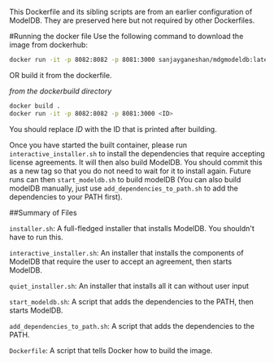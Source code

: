 This Dockerfile and its sibling scripts are from an earlier configuration of ModelDB. They are preserved here but not required by other Dockerfiles.

#Running the docker file
Use the following command to download the image from dockerhub:
```bash
docker run -it -p 8082:8082 -p 8081:3000 sanjayganeshan/mdgmodeldb:latest
```

OR build it from the dockerfile. 

*from the dockerbuild directory*

```bash
docker build .
docker run -it -p 8082:8082 -p 8081:3000 <ID>
```

You should replace *ID* with the ID that is printed after building.

Once you have started the built container, please run `interactive_installer.sh` to install the dependencies that require
accepting license agreements. It will then also build ModelDB. You should commit this as a new tag so that you do not need to wait for
it to install again. Future runs can then `start_modeldb.sh` to build modelDB (You can also build modelDB manually, just use `add_dependencies_to_path.sh`
to add the dependencies to your PATH first).

##Summary of Files

`installer.sh`: A full-fledged installer that installs ModelDB. You shouldn't have to run this.

`interactive_installer.sh`: An installer that installs the components of ModelDB that require the user to accept an agreement,
then starts ModelDB.

`quiet_installer.sh`: An installer that installs all it can without user input

`start_modeldb.sh`: A script that adds the dependencies to the PATH, then starts ModelDB.

`add_dependencies_to_path.sh`: A script that adds the dependencies to the PATH.

`Dockerfile`: A script that tells Docker how to build the image.
